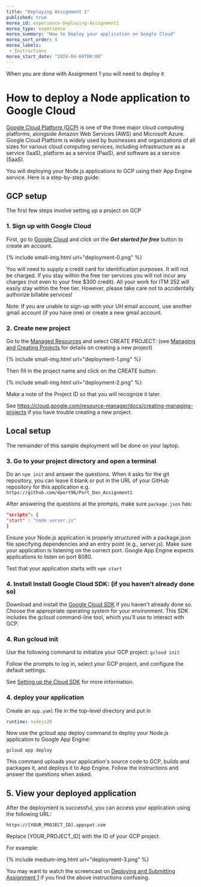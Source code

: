```yaml
--- 
title: "Deploying Assignment 1" 
published: true 
morea_id: experience-Deploying-Assignment1
morea_type: experience 
morea_summary: "How to Deploy your application on Google Cloud"
morea_sort_order: 4
morea_labels:
 - Instructions
morea_start_date: "2024-04-04T00:00"
---
```

When you are done with Assignment 1 you will need to deploy it 


# How to deploy a Node application to Google Cloud

[Google Cloud Platform (GCP)](https://cloud.google.com/) is one of the three major cloud computing platforms, alongside Amazon Web Services (AWS) and Microsoft Azure. Google Cloud Platform is widely used by businesses and organizations of all sizes for various cloud computing services, including infrastructure as a service (IaaS), platform as a service (PaaS), and software as a service (SaaS). 

You will deploying your Node.js applications to GCP using their App Engine service. Here is a step-by-step guide:

## GCP setup

The first few steps involve setting up a project on GCP

### 1. Sign up with Google Cloud

First, go to [Google Cloud](https://cloud.google.com/free?utm_source=google&utm_medium=cpc&utm_campaign=na-none-all-en-dr-sitelink-all-all-trial-b-gcp-1707554&utm_content=text-ad-none-any-DEV_c-CRE_665665924786-ADGP_Hybrid+%7C+BKWS+-+MIX+%7C+Txt-Containers-Google+Cloud+Marketplace-KWID_43700077225653226-kwd-576266368948-userloc_9032759&utm_term=KW_gcp+marketplace-ST_gcp+marketplace-NET_g-&gad_source=1&gclid=CjwKCAjwtqmwBhBVEiwAL-WAYTjP2Xda9az-IF2vncJqdjHNzSqjbMTPO7KUdvQ1WVNoUc0hZbIdixoCc4EQAvD_BwE&gclsrc=aw.ds&hl=en) and click on the _**Get started for free**_ button to create an account.

{% include small-img.html url="deployment-0.png" %}

You will need to supply a credit card for identification purposes. It will not be charged. If you stay within the free tier services you will not incur any charges (not even to your free $300 credit). All your work for ITM 352 will easily stay within the free tier. However, please take care not to accidentally authorize billable services!

Note: If you are unable to sign-up with your UH email account, use another gmail account (if you have one) or create a new gmail account.

### 2. Create new project

Go to the [Managed Resources](https://console.cloud.google.com/cloud-resource-manager?walkthrough_id=resource-manager--create-project&start_index=1&_ga=2.129458895.212008679.1712198867-34770965.1712197323&_gac=1.256002809.1712175763.CjwKCAjwh4-wBhB3EiwAeJsppBJ1_8WaiWeSaXi9B5G3AtDLVozS8O8XksOgnkgtGZcBmiinyh6NKxoCvI8QAvD_BwE#step_index=1) and select CREATE PROJECT:
(see [Managing and Creating Projects](https://cloud.google.com/resource-manager/docs/creating-managing-projects) for details on creating a new project)

{% include small-img.html url="deployment-1.png" %}

Then fill in the project name and click on the CREATE button:

{% include small-img.html url="deployment-2.png" %}

Make a note of the Project ID so that you will recognize it later.

See https://cloud.google.com/resource-manager/docs/creating-managing-projects if you have trouble creating a new project.

## Local setup

The remainder of this sample deployment will be done on your laptop.

### 3. Go to your project directory and open a terminal

Do an `npm init` and answer the questions. When it asks for the git repository, you can leave it blank or put in the URL of your GitHub repository for this application e.g. `https://github.com/dport96/Port_Dan_Assignment1`

After answering the questions at the prompts, make sure `package.json` has:
```json
"scripts": {
"start" : "node server.js"
}
```
Ensure your Node.js application is properly structured with a package.json file specifying dependencies and an entry point (e.g., server.js). Make sure your application is listening on the correct port. Google App Engine expects applications to listen on port 8080.

Test that your application starts with `npm start`


### 4. Install Install Google Cloud SDK: (if you haven’t already done so)

Download and install the [Google Cloud SDK](https://cloud.google.com/sdk/docs/install-sdk) if you haven't already done so. Choose the appropriate operating system for your environment. This SDK includes the gcloud command-line tool, which you'll use to interact with GCP.

### 4. Run gcloud init

Use the following command to initialize your GCP project: `gcloud init`

Follow the prompts to log in, select your GCP project, and configure the default settings.

See [Setting up the Cloud SDK](https://cloud.google.com/sdk/docs/quickstart) for more information.

### 4. deploy your application

Create an `app.yaml` file in the top-level directory and put in
```yaml
runtime: nodejs20
```

Now use the gcloud app deploy command to deploy your Node.js application to Google App Engine:

`gcloud app deploy`

This command uploads your application's source code to GCP, builds and packages it, and deploys it to App Engine. Follow the instructions and answer the questions when asked.

## 5. View your deployed application
After the deployment is successful, you can access your application using the following URL:

`https://[YOUR_PROJECT_ID].appspot.com`

Replace [YOUR_PROJECT_ID] with the ID of your GCP project.

For example:

{% include medium-img.html url="deployment-3.png" %}


You may want to watch the screencast on [Deploying and Submitting Assignment 1]() if you find the above instructions confusing.
